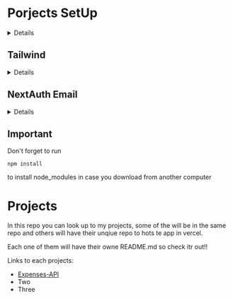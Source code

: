 # Porjects SetUp

<details>
to create a [next.js](https://nextjs.org/) project with [prisma](https://www.prisma.io/), [react](https://react.dev/) and [tailwind](https://tailwindcss.com/) we run in the terminal

```
npx create-next-app@latest name-of-the-project
```

Change directory in the terminal to the new project folder and run

```
npm install -D prisma
```

and

```
npx prisma init
```

after all look for the file ".env" and change the database url to:

```js
DATABASE_URL = "file:./dev.db";
```

This is just if you are using a local database but if you are using a server you need to add the link to that server

Don't forget to add ".env" file in ".gitignore" file.

After this create a folder in the root of the project named "lib" and inside of it create a file named "pirsma.js" and paste this:

```js
import { PrismaClient } from "@prisma/client";

const globalForPrisma = global;

const prisma = globalForPrisma.prisma || new PrismaClient();

if (process.env.NODE_ENV !== "production") globalForPrisma.prisma = prisma;

export default prisma;
```

to modify tables and aplly that changes run in the terminal:

```
npx prisma migrate dev
```

If using eslint go to the file ".eslintrc.json" and change the content with

```json
  "extends": ["next/babel","next/caore-web-vitals"]
```

If you have the latest version of next.js will install tailwind automatically, but if not do this:

</details>

## Tailwind

<details>
And lastly but not least to install [Tailwindcss](https://tailwindcss.com/) we run this in the terminal inside of the project folder.

```
npm install -D tailwindcss postcss autoprefixer
```

and then

```
npx tailwindcss init -p
```

Search the file named "tailwind.config.cjs" and add this in the "content" field

```json
"./index.html",
"./src/**/*.{js,ts,jsx,tsx}",
```

then we look for the file "index.css" remove everything and add this three lines

```js
@tailwind base;
@tailwind components;
@tailwind utilities;
```

look for the "app.css" file and delete it.

</details>

## NextAuth Email

<details>
First of all we need to change directory to the root of the project, after that run this in the terminal.

```
npm install next-auth @next-auth/prisma-adapter nodemailer
```

open .env and add this:

```js
EMAIL_SERVER=smtp://user:pass@smtp.mailtrap.io:465
EMAIL_FROM=Your name <you@email.com>
NEXTAUTH_URL=http://localhost:3000
SECRET=<ENTER A UNIQUE STRING HERE>
```

in secrete add a secrete code, whatever is fine, but normally use a random [generator](https://generate-secret.vercel.app/32) bc is so important. For test pruposse we will use [mailtrap](https://mailtrap.io/) for email authorization this simulate a email sending.
Go to your virtual inbox and go to SMTP settings and click on show credential, there will be the information we'll need. Look for the information needed to create a email like this:

```js
smtp://USERNAME:PASSWORD@HOST:PORT
```

and put tha in the .env file in EMAIL_SERVER.

Creeate a file in pages/api/auth/[...nextauth].js we this content:

```js
import NextAuth from "next-auth";
import EmailProvider from "next-auth/providers/email";
import { PrismaAdapter } from "@next-auth/prisma-adapter";
import prisma from "lib/prisma";

export const authOptions = {
  providers: [
    EmailProvider({
      server: process.env.EMAIL_SERVER,
      from: process.env.EMAIL_FROM,
    }),
  ],

  database: process.env.DATABASE_URL,
  secret: process.env.SECRET,

  session: {
    jwt: true,
    maxAge: 30 * 24 * 60 * 60, // 30 days
  },

  adapter: PrismaAdapter(prisma),

  callbacks: {
    session: async ({ session, user }) => {
      session.user.id = user.id;
      session.user.username = user.username;
      return Promise.resolve(session);
    },
  },
};

export default NextAuth(authOptions);
```

now in schema.prisma put the nex models:

```prisma
model User {
  id            String    @id @default(cuid())
  name          String?
  email         String?   @unique
  username      String?   @unique
  emailVerified DateTime?
  image         String?
  createdAt     DateTime  @default(now())
  updatedAt     DateTime  @updatedAt
  accounts      Account[]
  sessions      Session[]
}

model VerificationToken {
  identifier String
  token      String   @unique
  expires    DateTime

  @@unique([identifier, token])
}

model Account {
  id                 String  @id @default(cuid())
  userId             String
  type               String
  provider           String
  providerAccountId  String
  refresh_token      String?
  access_token       String?
  expires_at         Int?
  token_type         String?
  scope              String?
  id_token           String?
  session_state      String?
  oauth_token_secret String?
  oauth_token        String?

  user User @relation(fields: [userId], references: [id], onDelete: Cascade)

  @@unique([provider, providerAccountId])
}

model Session {
  id           String   @id @default(cuid())
  sessionToken String   @unique
  userId       String
  expires      DateTime
  user         User     @relation(fields: [userId], references: [id], onDelete: Cascade)
}
```

Open pages/\_app.js and in the top add

```js
import { SessionProvider } from "next-auth/react";
```

In the same file inside of the funtion change te content to this:

```js
return (
  <SessionProvider session={pageProps.session}>
    <Component {...pageProps} />
  </SessionProvider>
);
```

Now, on pages/index.js add a link that points to /api/auth/signin.

```js
import { Link } from "react-router-dom";

export default function Home() {
  return (
    <div>
      <h1>Home page</h1>
      <Link to="/api/auth/signin">Login</Link>
    </div>
  );
}
```

After that all is set, you can press the button in main page and will redirect to a form to login, after put a email adress it will send a email to mailtrap and there you will click in the link and you are login

</details>

## Important

Don't forget to run

```
npm install
```

to install node_modules in case you download from another computer

# Projects

In this repo you can look up to my projects, some of the will be in the same repo and others will have their unqiue repo to hots te app in vercel.

Each one of them will have their owne README.md so check itr out!!

Links to each projects:

- [Expenses-API](https://github.com/xian145/Projects/tree/main/expenses-api)
- Two
- Three
